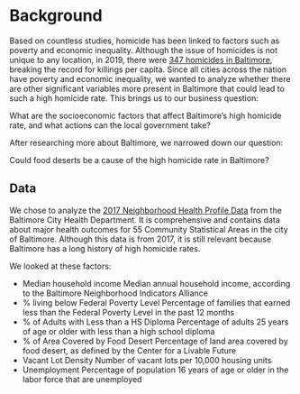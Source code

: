# Background
Based on countless studies, homicide has been linked to factors such as poverty and economic inequality. Although the issue of homicides is not unique to any location, in 2019, there were [347 homicides in Baltimore](https://www.cnn.com/2019/12/31/americas/baltimore-2019-homicides/index.html), breaking the record for killings per capita. Since all cities across the nation have poverty and economic inequality, we wanted to analyze whether there are other significant variables more present in Baltimore that could lead to such a high homicide rate. This brings us to our business question:

What are the socioeconomic factors that affect Baltimore’s high homicide rate, and what actions can the local government take?

After researching more about Baltimore, we narrowed down our question:

Could food deserts be a cause of the high homicide rate in Baltimore?

## Data
We chose to analyze the [2017 Neighborhood Health Profile Data](https://health.baltimorecity.gov/neighborhoods/neighborhood-health-profile-reports) from the Baltimore City Health Department. It is comprehensive and contains data about major health outcomes for 55 Community Statistical Areas in the city of Baltimore. Although this data is from 2017, it is still relevant because Baltimore has a long history of high homicide rates. 

We looked at these factors: 
- Median household income
Median annual household income, according to the Baltimore Neighborhood Indicators Alliance
- % living below Federal Poverty Level
Percentage of families that earned less than the Federal Poverty Level in the past 12 months
- % of Adults with Less than a HS Diploma
Percentage of adults 25 years of age or older with less than a high school diploma
- % of Area Covered by Food Desert
Percentage of land area covered by food desert, as defined by the Center for a Livable Future
- Vacant Lot Density
Number of vacant lots per 10,000 housing units
- Unemployment
Percentage of population 16 years of age or older in the labor force that are unemployed
